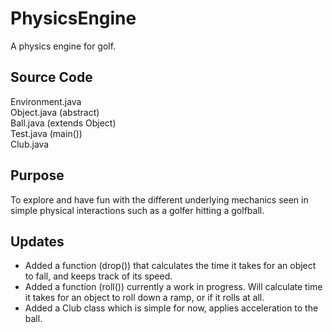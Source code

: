 # PhysicsEngine
A physics engine for golf. 

## Source Code  
Environment.java  
Object.java (abstract)  
Ball.java (extends Object)   
Test.java (main())  
Club.java  

## Purpose  
To explore and have fun with the different underlying mechanics seen in simple physical interactions such as a golfer hitting a golfball.


## Updates  
- Added a function (drop()) that calculates the time it takes for an object to fall, and keeps track of its speed.  
- Added a function (roll()) currently a work in progress. Will calculate time it takes for an object to roll down a ramp, or if it rolls at all.  
- Added a Club class which is simple for now, applies acceleration to the ball.
